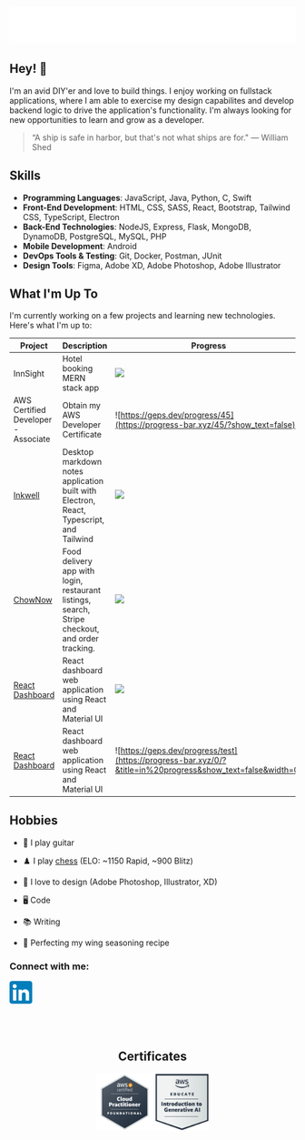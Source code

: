 <div align="center">
  <img src="git_headerGradient.svg"/>
</div>

## Hey! 👋

I'm an avid DIY'er and love to build things. I enjoy working on fullstack applications, where I am able to exercise my design capabilites and develop backend logic to drive the application's functionality. I'm always looking for new opportunities to learn and grow as a developer.

> “A ship is safe in harbor, but that's not what ships are for." — William Shed

## Skills

- **Programming Languages**: JavaScript, Java, Python, C, Swift
- **Front-End Development**: HTML, CSS, SASS, React, Bootstrap, Tailwind CSS, TypeScript, Electron
- **Back-End Technologies**: NodeJS, Express, Flask, MongoDB, DynamoDB, PostgreSQL, MySQL, PHP
- **Mobile Development**: Android
- **DevOps Tools & Testing**: Git, Docker, Postman, JUnit
- **Design Tools**: Figma, Adobe XD, Adobe Photoshop, Adobe Illustrator

## What I'm Up To

I'm currently working on a few projects and learning new technologies. Here's what I'm up to:

| Project                                                          | Description                                                                                     | Progress                                                                |
| ---------------------------------------------------------------- | ----------------------------------------------------------------------------------------------- | ----------------------------------------------------------------------- |
| InnSight                                                         | Hotel booking MERN stack app                                                                    | ![](https://geps.dev/progress/0)   |
| AWS Certified Developer - Associate                              | Obtain my AWS Developer Certificate                                                             | ![https://geps.dev/progress/45](https://progress-bar.xyz/45/?show_text=false)  |
| [Inkwell](https://github.com/fredschuck/inkwell)                 | Desktop markdown notes application built with Electron, React, Typescript, and Tailwind         | ![](https://geps.dev/progress/15)  |
| [ChowNow](https://github.com/fredschuck/ChowNow)                 | Food delivery app with login, restaurant listings, search, Stripe checkout, and order tracking. | ![](https://geps.dev/progress/23)  |
| [React Dashboard](https://github.com/fredschuck/react-dashboard) | React dashboard web application using React and Material UI                                     | ![](https://geps.dev/progress/42)  |
| [React Dashboard](https://github.com/fredschuck/react-dashboard) | React dashboard web application using React and Material UI                                     | ![https://geps.dev/progress/test](https://progress-bar.xyz/0/?&title=in%20progress&show_text=false&width=0)  |

## Hobbies

- 🎸 I play guitar

- ♟️ I play [chess](https://www.chess.com/member/fredschuck) (ELO: ~1150 Rapid, ~900 Blitz)

- 🎨 I love to design (Adobe Photoshop, Illustrator, XD)

- 🖥️ Code

- 📚 Writing

- 🍗 Perfecting my wing seasoning recipe

<h3 align="left">Connect with me:</h3>
<p align="left">
<a href="https://linkedin.com/in/fredschuck" target="blank">
 <img src="LinkedIn_icon.svg" width="40"/>
 </a>
</p>


<div align="center">
  <br><br>
  <h2>Certificates</h2>
  <img src="cert-aws-cpp.png" height="100px" />
  <img src="cert-educate-introGenAI.png" height="100px" />
</div>
